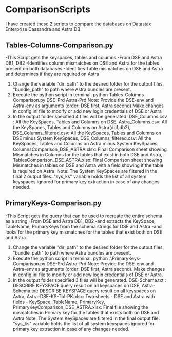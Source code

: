 # ComparisonScripts

I have created these 2 scripts to compare the databases on Datastax Enterprise Cassandra and Astra DB.

## Tables-Columns-Comparison.py

-This Script gets the keyspaces, tables and columns
-From DSE and Astra DB1, DB2 
-Identifies column mismatches on DSE and Astra for the tables present on both databases
-Identifies Table mismatches on DSE and Astra and determines if they are required on Astra

1) Change the variable "dir_path" to the desired folder for the output files, "bundle_path" to path where Astra bundles are present.
2) Execute the python script in terminal.
	python Tables-Columns-Comparison.py DSE-Prd Astra-Prd
Note: Provide the DSE-env and Astra-env as arguments (order: DSE first, Astra second)
Make changes in config.ini file to modify or add new login credentials of DSE or Astra
3) In the output folder specified 4 files will be generated.
	DSE_Columns.csv : All the KeySpaces, Tables and Columns on DSE, 
	Astra_Columns.csv: All the KeySpaces, Tables and Columns on Astra(db1,db2), 
	DSE_Columns_filtered.csv: All the KeySpaces, Tables and Columns on DSE minus System KeySpaces, 
	DSE_Columns_filtered.csv: All the KeySpaces, Tables and Columns on Astra minus System KeySpaces, 
	ColumnsComparison_DSE_ASTRA.xlsx: Final Comparison sheet showing Mismatches in Columns for the tables that exist in both DSE and Astra, 
	TablesComparison_DSE_ASTRA.xlsx: Final Comparison sheet showing Mismatches in tables on DSE and Astra with a field showing if the table is required on Astra. 
Note: The System KeySpaces are filtered in the final 2 output files. 
      "sys_ks" variable holds the list of all system keyspaces ignored for primary key extraction in case of any changes needed.
      


## PrimaryKeys-Comparison.py

-This Script gets the query that can be used to recreate the entire schema as a string 
-From DSE and Astra DB1, DB2 
-and extracts the KeySpace, TableName, PrimaryKeys from the schema strings for DSE and Astra
-and looks for the primary key mismatches for the tables that exist both on DSE and Astra

1) Change the variable "dir_path" to the desired folder for the output files, "bundle_path" to path where Astra bundles are present.
2) Execute the python script in terminal. 
	python .\PrimaryKeys-Comparison.py DSE-Prd Astra-Prd
Note: Provide the DSE-env and Astra-env as arguments (order: DSE first, Astra second). 
Make changes in config.ini file to modify or add new login credentials of DSE or Astra. 
3) In the output folder specified 3 files will be generated. 
	DSE-Schema.txt : DESCRIBE KEYSPACE query result on all keyspaces on DSE, 
	Astra-Schema.txt: DESCRIBE KEYSPACE query result on all keyspaces on Astra, 
	Astra-DSE-KS-Tbl-PK.xlsx: Two sheets - DSE and Astra with fields - KeySpace, TableName, PrimaryKey, 
	PrimaryKeyComparison_DSE_ASTRA.xlsx: Final file showing the mismatches in Primary key for the tables that exists both on DSE and Astra
Note: The System KeySpaces are filtered in the final output file.  
      "sys_ks" variable holds the list of all system keyspaces ignored for primary key extraction in case of any changes needed.
       
       
